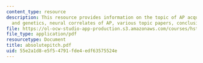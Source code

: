 ```yaml
---
content_type: resource
description: This resource provides information on the topic of AP acquisition, AP
  and genetics, neural correlates of AP, various topic papers, conclusion and references.
file: https://ol-ocw-studio-app-production.s3.amazonaws.com/courses/hst-722j-brain-mechanisms-for-hearing-and-speech-fall-2005/55e2a1d8e5f54791fde4edf63575524e_absolutepitch.pdf
file_type: application/pdf
resourcetype: Document
title: absolutepitch.pdf
uid: 55e2a1d8-e5f5-4791-fde4-edf63575524e
---
```

